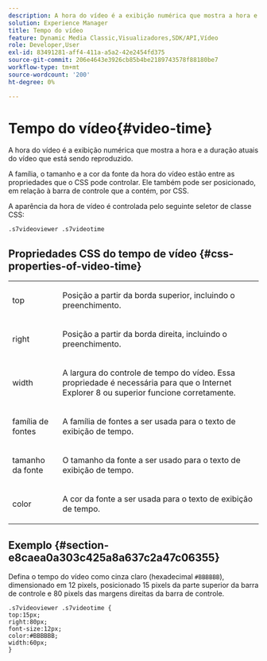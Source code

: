 ```yaml
---
description: A hora do vídeo é a exibição numérica que mostra a hora e a duração atuais do vídeo que está sendo reproduzido.
solution: Experience Manager
title: Tempo do vídeo
feature: Dynamic Media Classic,Visualizadores,SDK/API,Vídeo
role: Developer,User
exl-id: 83491281-aff4-411a-a5a2-42e2454fd375
source-git-commit: 206e4643e3926cb85b4be2189743578f88180be7
workflow-type: tm+mt
source-wordcount: '200'
ht-degree: 0%

---
```


# Tempo do vídeo{#video-time}

A hora do vídeo é a exibição numérica que mostra a hora e a duração atuais do vídeo que está sendo reproduzido.

<!--<a id="section_061E550C1C1D4DB2BD663A898895B38C"></a>-->

A família, o tamanho e a cor da fonte da hora do vídeo estão entre as propriedades que o CSS pode controlar. Ele também pode ser posicionado, em relação à barra de controle que a contém, por CSS.

A aparência da hora de vídeo é controlada pelo seguinte seletor de classe CSS:

```
.s7videoviewer .s7videotime
```

## Propriedades CSS do tempo de vídeo {#css-properties-of-video-time}

<table id="table_C48C56E696304C9BAFEE71BA9EA9A174"> 
 <tbody> 
  <tr> 
   <td colname="col1"> <p> <span class="codeph"> top  </span> </p> </td> 
   <td colname="col2"> <p>Posição a partir da borda superior, incluindo o preenchimento. </p> </td> 
  </tr> 
  <tr> 
   <td colname="col1"> <p> <span class="codeph"> right  </span> </p> </td> 
   <td colname="col2"> <p>Posição a partir da borda direita, incluindo o preenchimento. </p> </td> 
  </tr> 
  <tr> 
   <td colname="col1"> <p> <span class="codeph"> width </span> </p> </td> 
   <td colname="col2"> <p> A largura do controle de tempo do vídeo. Essa propriedade é necessária para que o Internet Explorer 8 ou superior funcione corretamente. </p> </td> 
  </tr> 
  <tr> 
   <td colname="col1"> <p> <span class="codeph"> família de fontes  </span> </p> </td> 
   <td colname="col2"> <p>A família de fontes a ser usada para o texto de exibição de tempo. </p> </td> 
  </tr> 
  <tr> 
   <td colname="col1"> <p> <span class="codeph"> tamanho da fonte  </span> </p> </td> 
   <td colname="col2"> <p>O tamanho da fonte a ser usado para o texto de exibição de tempo. </p> </td> 
  </tr> 
  <tr> 
   <td colname="col1"> <p> <span class="codeph"> color  </span> </p> </td> 
   <td colname="col2"> <p>A cor da fonte a ser usada para o texto de exibição de tempo. </p> </td> 
  </tr> 
 </tbody> 
</table>

## Exemplo {#section-e8caea0a303c425a8a637c2a47c06355}

Defina o tempo do vídeo como cinza claro (hexadecimal `#BBBBBB`), dimensionado em 12 pixels, posicionado 15 pixels da parte superior da barra de controle e 80 pixels das margens direitas da barra de controle.

```
.s7videoviewer .s7videotime { 
top:15px; 
right:80px; 
font-size:12px; 
color:#BBBBBB; 
width:60px;  
}
```
